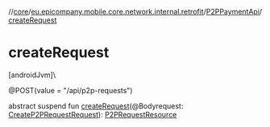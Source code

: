 //[core](../../../index.md)/[eu.epicompany.mobile.core.network.internal.retrofit](../index.md)/[P2PPaymentApi](index.md)/[createRequest](create-request.md)

# createRequest

[androidJvm]\

@POST(value = &quot;/api/p2p-requests&quot;)

abstract suspend fun [createRequest](create-request.md)(@Bodyrequest: [CreateP2PRequestRequest](../../eu.epicompany.mobile.core.network.model.p2ppayment/-create-p2-p-request-request/index.md)): [P2PRequestResource](../../eu.epicompany.mobile.core.network.model.p2ppayment/-p2-p-request-resource/index.md)
